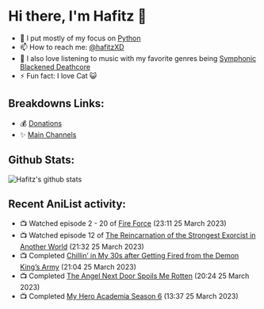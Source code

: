 # Hi there, I'm Hafitz 👋
- 🐍 I put mostly of my focus on [Python](https://python.org)
- 📫 How to reach me: [@hafitzXD](https://t.me/hafitzXD)
- 🎵 I also love listening to music with my favorite genres being [Symphonic Blackened Deathcore](https://youtu.be/qyYmS_iBcy4)
- ⚡ Fun fact: I love Cat 😺

## Breakdowns Links:
- 💰 [Donations](https://t.me/TheBreakdowns/2)
- ✨ [Main Channels](https://t.me/TheBreakdowns)

## Github Stats:
![Hafitz's github stats](https://github-readme-stats.vercel.app/api?username=breakdowns&show_icons=true&count_private=true&bg_color=00000000&text_color=777)

## Recent AniList activity:
<!-- ANILIST_ACTIVITY:start -->

-   📺 Watched episode 2 - 20 of [Fire Force](https://anilist.co/anime/105310) (23:11 25 March 2023)
-   📺 Watched episode 12 of [The Reincarnation of the Strongest Exorcist in Another World](https://anilist.co/anime/144553) (21:32 25 March 2023)
-   📺 Completed [Chillin’ in My 30s after Getting Fired from the Demon King’s Army](https://anilist.co/anime/152523) (21:04 25 March 2023)
-   📺 Completed [The Angel Next Door Spoils Me Rotten](https://anilist.co/anime/143338) (20:24 25 March 2023)
-   📺 Completed [My Hero Academia Season 6](https://anilist.co/anime/139630) (13:37 25 March 2023)

<!-- ANILIST_ACTIVITY:end -->
